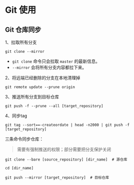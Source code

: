 # Git 使用

## Git 仓库同步

1、拉取所有分支
```shell
git clone --mirror
```
- `git clone` 命令只会拉取 `master` 的最新信息。
- `--mirror` 会将所有分支内容都拉下来。

2、将远端已经删除的分支在本地清理掉
```shell
git remote update --prune origin
```

3、推送所有分支到目标仓库
```shell
git push -f --prune --all [target_repository]
```

4、同步tag
```shell
git tag --sort==-createordate | head -n2000 | git push -f [target_repository]
```

三条命令同步仓库：
> 需要有强制推送的权限；部分需要把分支保护关闭
```shell
git clone --bare [source_repository] [dir_name]  # 源仓库

cd [dir_name]

git push --mirror [target_repository]  # 目标仓库
```
